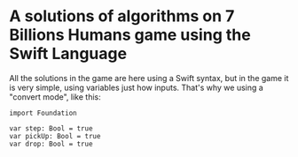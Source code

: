 # A solutions of algorithms on 7 Billions Humans game using the Swift Language

All the solutions in the game are here using a Swift syntax, but in the game it is very simple, using variables just how inputs. That's why we using a "convert mode", like this:


```
import Foundation

var step: Bool = true
var pickUp: Bool = true
var drop: Bool = true
```
